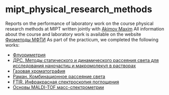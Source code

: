 # mipt_physical_research_methods
Reports on the performance of laboratory work on the course physical research methods at MIPT written jointly with [Akimov Maxim](https://github.com/AkimovMaxim/ "My dear friend")
All information about the course and laboratory work is available on the website [Физметоды МФТИ](https://fizmetody.mozellosite.com/)
As part of the practicum, we completed the following works:
- [Флуориметрия](https://github.com/k-ondrat/mipt_physical_research_methods/tree/main/Флуориметрия)
- [ДРС. Методы статического и динамического рассеяния света для исследования наночастиц и макромолекул в растворах](https://github.com/k-ondrat/mipt_physical_research_methods/tree/main/ДРС.%20Методы%20статического%20и%20динамического%20рассеяния%20света%20для%20исследования%20наночастиц%20и%20макромолекул%20в%20растворах)
- [Газовая хроматография](https://github.com/k-ondrat/mipt_physical_research_methods/tree/main/Газовая%20хроматография)
- [Раман. Комбинационное рассеяние света](https://github.com/k-ondrat/mipt_physical_research_methods/tree/main/Раман.%20Комбинационное%20рассеяние%20света)
- [FTIR. Инфракрасная спектроскопия поглощения](https://github.com/k-ondrat/mipt_physical_research_methods/tree/main/FTIR.%20Инфракрасная%20спектроскопия%20поглощения)
- [Основы MALDI-TOF масс-спектрометрии](https://github.com/k-ondrat/mipt_physical_research_methods/tree/main/Основы%20MALDI-TOF%20масс-спектрометрии)
